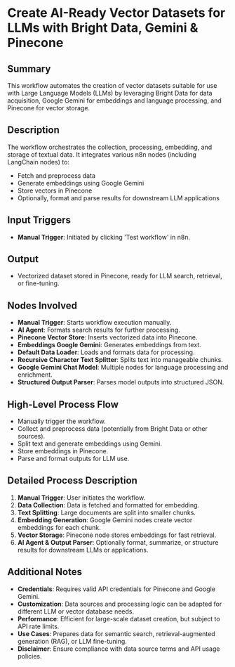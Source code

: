 # Create AI-Ready Vector Datasets for LLMs with Bright Data, Gemini & Pinecone

## Summary
This workflow automates the creation of vector datasets suitable for use with Large Language Models (LLMs) by leveraging Bright Data for data acquisition, Google Gemini for embeddings and language processing, and Pinecone for vector storage.

## Description
The workflow orchestrates the collection, processing, embedding, and storage of textual data. It integrates various n8n nodes (including LangChain nodes) to:
- Fetch and preprocess data
- Generate embeddings using Google Gemini
- Store vectors in Pinecone
- Optionally, format and parse results for downstream LLM applications

## Input Triggers
- **Manual Trigger**: Initiated by clicking 'Test workflow' in n8n.

## Output
- Vectorized dataset stored in Pinecone, ready for LLM search, retrieval, or fine-tuning.

## Nodes Involved
- **Manual Trigger**: Starts workflow execution manually.
- **AI Agent**: Formats search results for further processing.
- **Pinecone Vector Store**: Inserts vectorized data into Pinecone.
- **Embeddings Google Gemini**: Generates embeddings from text.
- **Default Data Loader**: Loads and formats data for processing.
- **Recursive Character Text Splitter**: Splits text into manageable chunks.
- **Google Gemini Chat Model**: Multiple nodes for language processing and enrichment.
- **Structured Output Parser**: Parses model outputs into structured JSON.

## High-Level Process Flow
- Manually trigger the workflow.
- Collect and preprocess data (potentially from Bright Data or other sources).
- Split text and generate embeddings using Gemini.
- Store embeddings in Pinecone.
- Parse and format outputs for LLM use.

## Detailed Process Description
1. **Manual Trigger**: User initiates the workflow.
2. **Data Collection**: Data is fetched and formatted for embedding.
3. **Text Splitting**: Large documents are split into smaller chunks.
4. **Embedding Generation**: Google Gemini nodes create vector embeddings for each chunk.
5. **Vector Storage**: Pinecone node stores embeddings for fast retrieval.
6. **AI Agent & Output Parser**: Optionally format, summarize, or structure results for downstream LLMs or applications.

## Additional Notes
- **Credentials**: Requires valid API credentials for Pinecone and Google Gemini.
- **Customization**: Data sources and processing logic can be adapted for different LLM or vector database needs.
- **Performance**: Efficient for large-scale dataset creation, but subject to API rate limits.
- **Use Cases**: Prepares data for semantic search, retrieval-augmented generation (RAG), or LLM fine-tuning.
- **Disclaimer**: Ensure compliance with data source terms and API usage policies.
